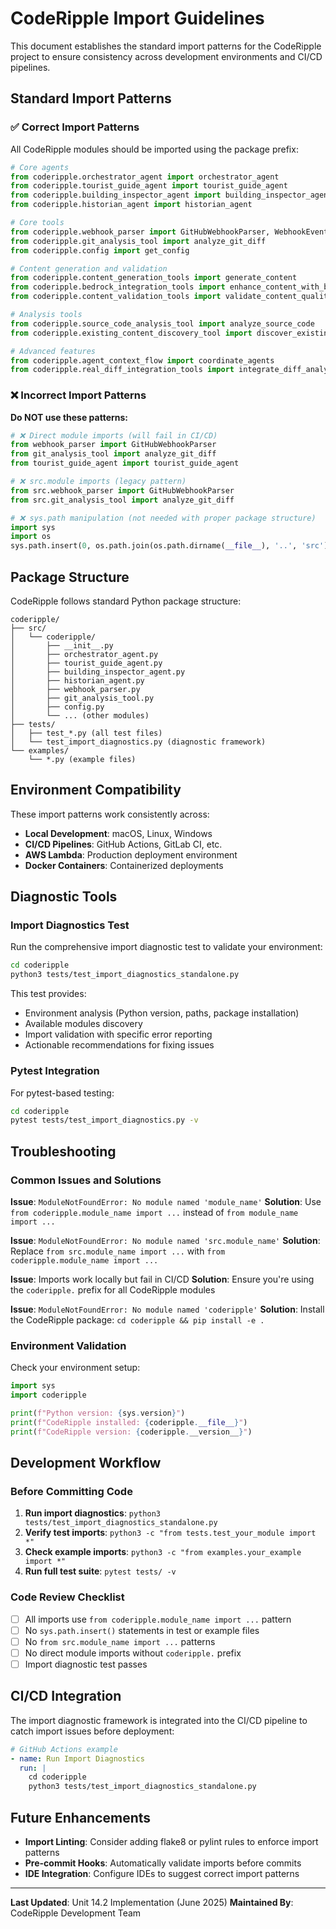# CodeRipple Import Guidelines

This document establishes the standard import patterns for the CodeRipple project to ensure consistency across development environments and CI/CD pipelines.

## Standard Import Patterns

### ✅ Correct Import Patterns

All CodeRipple modules should be imported using the package prefix:

```python
# Core agents
from coderipple.orchestrator_agent import orchestrator_agent
from coderipple.tourist_guide_agent import tourist_guide_agent
from coderipple.building_inspector_agent import building_inspector_agent
from coderipple.historian_agent import historian_agent

# Core tools
from coderipple.webhook_parser import GitHubWebhookParser, WebhookEvent
from coderipple.git_analysis_tool import analyze_git_diff
from coderipple.config import get_config

# Content generation and validation
from coderipple.content_generation_tools import generate_content
from coderipple.bedrock_integration_tools import enhance_content_with_bedrock
from coderipple.content_validation_tools import validate_content_quality

# Analysis tools
from coderipple.source_code_analysis_tool import analyze_source_code
from coderipple.existing_content_discovery_tool import discover_existing_content

# Advanced features
from coderipple.agent_context_flow import coordinate_agents
from coderipple.real_diff_integration_tools import integrate_diff_analysis
```

### ❌ Incorrect Import Patterns

**Do NOT use these patterns:**

```python
# ❌ Direct module imports (will fail in CI/CD)
from webhook_parser import GitHubWebhookParser
from git_analysis_tool import analyze_git_diff
from tourist_guide_agent import tourist_guide_agent

# ❌ src.module imports (legacy pattern)
from src.webhook_parser import GitHubWebhookParser
from src.git_analysis_tool import analyze_git_diff

# ❌ sys.path manipulation (not needed with proper package structure)
import sys
import os
sys.path.insert(0, os.path.join(os.path.dirname(__file__), '..', 'src'))
```

## Package Structure

CodeRipple follows standard Python package structure:

```
coderipple/
├── src/
│   └── coderipple/
│       ├── __init__.py
│       ├── orchestrator_agent.py
│       ├── tourist_guide_agent.py
│       ├── building_inspector_agent.py
│       ├── historian_agent.py
│       ├── webhook_parser.py
│       ├── git_analysis_tool.py
│       ├── config.py
│       └── ... (other modules)
├── tests/
│   ├── test_*.py (all test files)
│   └── test_import_diagnostics.py (diagnostic framework)
└── examples/
    └── *.py (example files)
```

## Environment Compatibility

These import patterns work consistently across:

- **Local Development**: macOS, Linux, Windows
- **CI/CD Pipelines**: GitHub Actions, GitLab CI, etc.
- **AWS Lambda**: Production deployment environment
- **Docker Containers**: Containerized deployments

## Diagnostic Tools

### Import Diagnostics Test

Run the comprehensive import diagnostic test to validate your environment:

```bash
cd coderipple
python3 tests/test_import_diagnostics_standalone.py
```

This test provides:
- Environment analysis (Python version, paths, package installation)
- Available modules discovery
- Import validation with specific error reporting
- Actionable recommendations for fixing issues

### Pytest Integration

For pytest-based testing:

```bash
cd coderipple
pytest tests/test_import_diagnostics.py -v
```

## Troubleshooting

### Common Issues and Solutions

**Issue**: `ModuleNotFoundError: No module named 'module_name'`
**Solution**: Use `from coderipple.module_name import ...` instead of `from module_name import ...`

**Issue**: `ModuleNotFoundError: No module named 'src.module_name'`
**Solution**: Replace `from src.module_name import ...` with `from coderipple.module_name import ...`

**Issue**: Imports work locally but fail in CI/CD
**Solution**: Ensure you're using the `coderipple.` prefix for all CodeRipple modules

**Issue**: `ModuleNotFoundError: No module named 'coderipple'`
**Solution**: Install the CodeRipple package: `cd coderipple && pip install -e .`

### Environment Validation

Check your environment setup:

```python
import sys
import coderipple

print(f"Python version: {sys.version}")
print(f"CodeRipple installed: {coderipple.__file__}")
print(f"CodeRipple version: {coderipple.__version__}")
```

## Development Workflow

### Before Committing Code

1. **Run import diagnostics**: `python3 tests/test_import_diagnostics_standalone.py`
2. **Verify test imports**: `python3 -c "from tests.test_your_module import *"`
3. **Check example imports**: `python3 -c "from examples.your_example import *"`
4. **Run full test suite**: `pytest tests/ -v`

### Code Review Checklist

- [ ] All imports use `from coderipple.module_name import ...` pattern
- [ ] No `sys.path.insert()` statements in test or example files
- [ ] No `from src.module_name import ...` patterns
- [ ] No direct module imports without `coderipple.` prefix
- [ ] Import diagnostic test passes

## CI/CD Integration

The import diagnostic framework is integrated into the CI/CD pipeline to catch import issues before deployment:

```yaml
# GitHub Actions example
- name: Run Import Diagnostics
  run: |
    cd coderipple
    python3 tests/test_import_diagnostics_standalone.py
```

## Future Enhancements

- **Import Linting**: Consider adding flake8 or pylint rules to enforce import patterns
- **Pre-commit Hooks**: Automatically validate imports before commits
- **IDE Integration**: Configure IDEs to suggest correct import patterns

---

**Last Updated**: Unit 14.2 Implementation (June 2025)
**Maintained By**: CodeRipple Development Team
